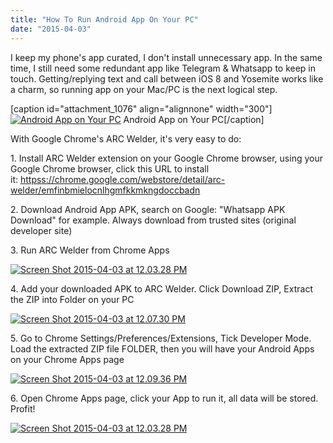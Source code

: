 ```yaml
---
title: "How To Run Android App On Your PC"
date: "2015-04-03"
---
```


I keep my phone's app curated, I don't install unnecessary app. In the same time, I still need some redundant app like Telegram & Whatsapp to keep in touch. Getting/replying text and call between iOS 8 and Yosemite works like a charm, so running app on your Mac/PC is the next logical step.

\[caption id="attachment\_1076" align="alignnone" width="300"\][![Android App on Your PC](httpss://sigitp.files.wordpress.com/2015/04/screen-shot-2015-04-03-at-11-41-09-am.png?w=300)](httpss://sigitp.files.wordpress.com/2015/04/screen-shot-2015-04-03-at-11-41-09-am.png) Android App on Your PC\[/caption\]

With Google Chrome's ARC Welder, it's very easy to do:

1\. Install ARC Welder extension on your Google Chrome browser, using your Google Chrome browser, click this URL to install it: [httpss://chrome.google.com/webstore/detail/arc-welder/emfinbmielocnlhgmfkkmkngdoccbadn](httpss://chrome.google.com/webstore/detail/arc-welder/emfinbmielocnlhgmfkkmkngdoccbadn)

2\. Download Android App APK, search on Google: "Whatsapp APK Download" for example. Always download from trusted sites (original developer site)

3\. Run ARC Welder from Chrome Apps

[![Screen Shot 2015-04-03 at 12.03.28 PM](httpss://sigitp.files.wordpress.com/2015/04/screen-shot-2015-04-03-at-12-03-28-pm.png?w=300)](httpss://sigitp.files.wordpress.com/2015/04/screen-shot-2015-04-03-at-12-03-28-pm.png)

4\. Add your downloaded APK to ARC Welder. Click Download ZIP, Extract the ZIP into Folder on your PC

[![Screen Shot 2015-04-03 at 12.07.30 PM](httpss://sigitp.files.wordpress.com/2015/04/screen-shot-2015-04-03-at-12-07-30-pm.png?w=300)](httpss://sigitp.files.wordpress.com/2015/04/screen-shot-2015-04-03-at-12-07-30-pm.png)

5\. Go to Chrome Settings/Preferences/Extensions, Tick Developer Mode. Load the extracted ZIP file FOLDER, then you will have your Android Apps on your Chrome Apps page

[![Screen Shot 2015-04-03 at 12.09.36 PM](httpss://sigitp.files.wordpress.com/2015/04/screen-shot-2015-04-03-at-12-09-36-pm.png?w=300)](httpss://sigitp.files.wordpress.com/2015/04/screen-shot-2015-04-03-at-12-09-36-pm.png)

6\. Open Chrome Apps page, click your App to run it, all data will be stored. Profit!

[![Screen Shot 2015-04-03 at 12.03.28 PM](httpss://sigitp.files.wordpress.com/2015/04/screen-shot-2015-04-03-at-12-03-28-pm1.png?w=300)](httpss://sigitp.files.wordpress.com/2015/04/screen-shot-2015-04-03-at-12-03-28-pm1.png)
